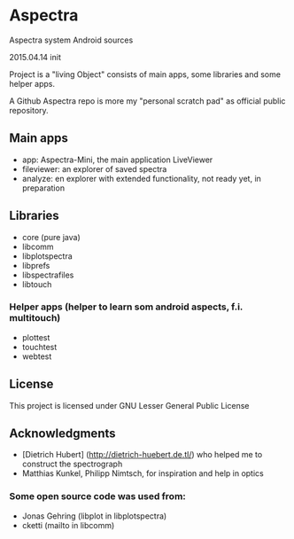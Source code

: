 # Aspectra
Aspectra system Android sources

2015.04.14 init

Project is a "living Object" consists of main apps, some libraries and some helper apps.

A Github Aspectra repo is more my "personal scratch pad" as official public repository.

## Main apps
  - app: Aspectra-Mini, the main application LiveViewer
  - fileviewer: an explorer of saved spectra
  - analyze: en explorer with extended functionality, not ready yet, in preparation
  
## Libraries  
  - core (pure java)
  - libcomm
  - libplotspectra
  - libprefs
  - libspectrafiles
  - libtouch
  
### Helper apps (helper to learn som android aspects, f.i. multitouch)  
  - plottest
  - touchtest
  - webtest
  
## License
This project is licensed under GNU Lesser General Public License

## Acknowledgments

- [Dietrich Hubert] (http://dietrich-huebert.de.tl/) who helped me to construct the spectrograph 
- Matthias Kunkel, Philipp Nimtsch, for inspiration and help in optics

### Some open source code was used from:
- Jonas Gehring (libplot in libplotspectra)
- cketti (mailto in libcomm)
